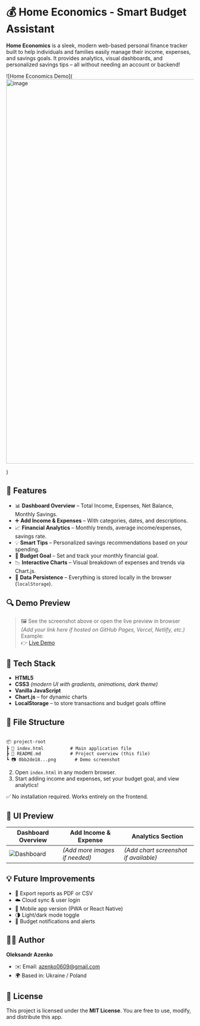 # 💰 Home Economics - Smart Budget Assistant

**Home Economics** is a sleek, modern web-based personal finance tracker built to help individuals and families easily manage their income, expenses, and savings goals. It provides analytics, visual dashboards, and personalized savings tips – all without needing an account or backend!

![Home Economics Demo](<img width="1651" height="1029" alt="image" src="https://github.com/user-attachments/assets/7308331f-f1a3-4b6d-a95e-cf8fda88fa8d" />

)

## 🌟 Features

- 📊 **Dashboard Overview** – Total Income, Expenses, Net Balance, Monthly Savings.
- ➕ **Add Income & Expenses** – With categories, dates, and descriptions.
- 📈 **Financial Analytics** – Monthly trends, average income/expenses, savings rate.
- 💡 **Smart Tips** – Personalized savings recommendations based on your spending.
- 🎯 **Budget Goal** – Set and track your monthly financial goal.
- 📉 **Interactive Charts** – Visual breakdown of expenses and trends via Chart.js.
- 💾 **Data Persistence** – Everything is stored locally in the browser (`localStorage`).

## 🔍 Demo Preview

> 🖼️ See the screenshot above or open the live preview in browser  
> *(Add your link here if hosted on GitHub Pages, Vercel, Netlify, etc.)*  
> Example:  
> 👉 [Live Demo]((https://homeeconomics.netlify.app/))

## 🚀 Tech Stack

- **HTML5**  
- **CSS3** *(modern UI with gradients, animations, dark theme)*  
- **Vanilla JavaScript**  
- **Chart.js** – for dynamic charts  
- **LocalStorage** – to store transactions and budget goals offline

## 📂 File Structure

```

📦 project-root
┣ 📄 index.html          # Main application file
┣ 📄 README.md           # Project overview (this file)
┗ 📷 0bb2de18...png       # Demo screenshot

````

2. Open `index.html` in any modern browser.
3. Start adding income and expenses, set your budget goal, and view analytics!

✅ No installation required. Works entirely on the frontend.

## 📸 UI Preview

| Dashboard Overview                                       | Add Income & Expense          | Analytics Section                     |
| -------------------------------------------------------- | ----------------------------- | ------------------------------------- |
| ![Dashboard](./0bb2de18-18d0-4b3d-a49c-2d28abbf8598.png) | *(Add more images if needed)* | *(Add chart screenshot if available)* |

## 💡 Future Improvements

* 🧾 Export reports as PDF or CSV
* ☁️ Cloud sync & user login
* 📱 Mobile app version (PWA or React Native)
* 🌗 Light/dark mode toggle
* 🔔 Budget notifications and alerts

## 👨‍💻 Author

**Oleksandr Azenko**

* ✉️ Email: [azenko0609@gmail.com](mailto:azenko0609@gmail.com)
* 🌍 Based in: Ukraine / Poland

## 📄 License

This project is licensed under the **MIT License**.
You are free to use, modify, and distribute this app.

